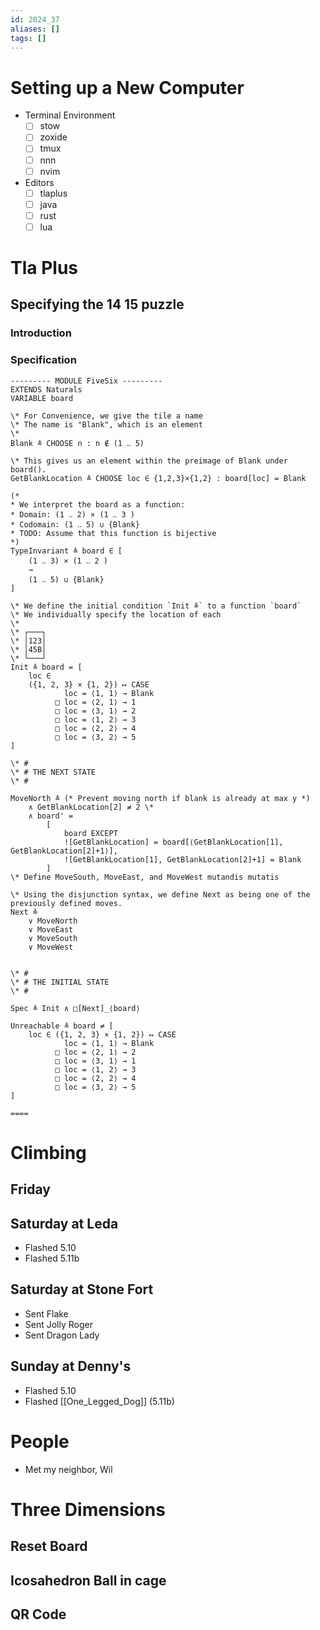 ```yaml
---
id: 2024_37
aliases: []
tags: []
---
```


# Setting up a New Computer
- Terminal Environment
    - [ ] stow
    - [ ] zoxide
    - [ ] tmux
    - [ ] nnn
    - [ ] nvim
- Editors
    - [ ] tlaplus
    - [ ] java
    - [ ] rust
    - [ ] lua
# Tla Plus
## Specifying the 14 15 puzzle
### Introduction
### Specification
```tlaplus
--------- MODULE FiveSix ---------
EXTENDS Naturals
VARIABLE board

\* For Convenience, we give the tile a name
\* The name is "Blank", which is an element 
\* 
Blank ≜ CHOOSE n : n ∉ (1 ‥ 5)

\* This gives us an element within the preimage of Blank under board().
GetBlankLocation ≜ CHOOSE loc ∈ {1,2,3}×{1,2} : board[loc] = Blank

(*
* We interpret the board as a function:
* Domain: (1 ‥ 2) × (1 ‥ 3 ) 
* Codomain: (1 ‥ 5) ∪ {Blank}
* TODO: Assume that this function is bijective
*)
TypeInvariant ≜ board ∈ [ 
    (1 ‥ 3) × (1 ‥ 2 ) 
    → 
    (1 ‥ 5) ∪ {Blank} 
]

\* We define the initial condition `Init ≜` to a function `board`
\* We individually specify the location of each 
\*
\* ┌───┐
\* │123│
\* │45B│
\* └───┘
Init ≜ board = [
    loc ∈ 
    ({1, 2, 3} × {1, 2}) ↦ CASE 
            loc = ⟨1, 1⟩ → Blank
          □ loc = ⟨2, 1⟩ → 1
          □ loc = ⟨3, 1⟩ → 2
          □ loc = ⟨1, 2⟩ → 3
          □ loc = ⟨2, 2⟩ → 4
          □ loc = ⟨3, 2⟩ → 5
]

\* # 
\* # THE NEXT STATE
\* # 

MoveNorth ≜ (* Prevent moving north if blank is already at max y *)
    ∧ GetBlankLocation[2] ≠ 2 \*
    ∧ board' = 
        [
            board EXCEPT
            ![GetBlankLocation] = board[⟨GetBlankLocation[1], GetBlankLocation[2]+1⟩],
            ![GetBlankLocation[1], GetBlankLocation[2]+1] = Blank
        ]
\* Define MoveSouth, MoveEast, and MoveWest mutandis mutatis

\* Using the disjunction syntax, we define Next as being one of the previously defined moves.
Next ≜
    ∨ MoveNorth
    ∨ MoveEast
    ∨ MoveSouth
    ∨ MoveWest


\* # 
\* # THE INITIAL STATE
\* # 

Spec ≜ Init ∧ □[Next]_⟨board⟩

Unreachable ≜ board ≠ [
    loc ∈ ({1, 2, 3} × {1, 2}) ↦ CASE 
            loc = ⟨1, 1⟩ → Blank
          □ loc = ⟨2, 1⟩ → 2
          □ loc = ⟨3, 1⟩ → 1
          □ loc = ⟨1, 2⟩ → 3
          □ loc = ⟨2, 2⟩ → 4
          □ loc = ⟨3, 2⟩ → 5
]

====
```


# Climbing
## Friday
## Saturday at Leda
- Flashed 5.10
- Flashed 5.11b
## Saturday at Stone Fort
- Sent Flake
- Sent Jolly Roger
- Sent Dragon Lady
## Sunday at Denny's
- Flashed 5.10
- Flashed [[One_Legged_Dog]] (5.11b)

# People
- Met my neighbor, Wil

# Three Dimensions
## Reset Board
## Icosahedron Ball in cage
## QR Code
